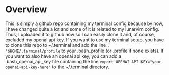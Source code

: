# Overview
This is simply a github repo containing my terminal config because by now, I have changed quite a lot and some of it is related to my lunarvim config. Thus, I uploaded it to github now so I can easily clone it and, of course, excluded my openai api key. If you want to use my terminal setup, you have to clone this repo to ~/.terminal and add the line `. "$HOME/.terminal/profile` to your .bash_profile (or .profile if none exists). If you want to also have an openai api key, you can add a .bash_openai_api_key file containing the line `export OPENAI_API_KEY="your-openai-api-key-here"` to the ~/.terminal directory.
